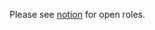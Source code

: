 Please see [notion](https://www.notion.so/shapeshift/e18d129303384d85987c047d0d1704de?v=c5607c51fb9a4f2fa1b214e4c426a650) for open roles.
